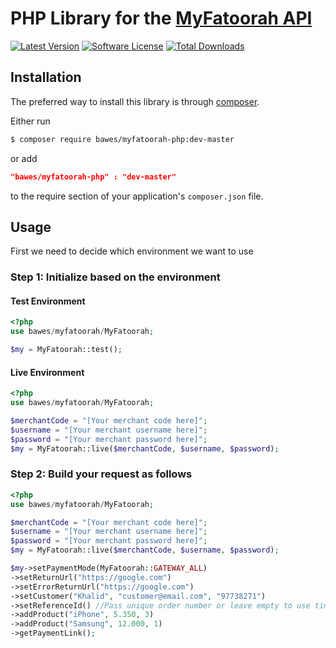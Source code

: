 # PHP Library for the [MyFatoorah API](https://myfatoorah.readme.io/docs)

[![Latest Version](https://img.shields.io/github/tag/BAWES/myfatoorah-php.svg?style=flat-square&label=release)](https://github.com/BAWES/myfatoorah-php/tags)
[![Software License](https://img.shields.io/github/license/BAWES/myfatoorah-php.svg?style=flat-square)](LICENSE)
[![Total Downloads](https://img.shields.io/packagist/dt/BAWES/myfatoorah-php.svg?style=flat-square)](https://packagist.org/packages/bawes/myfatoorah-php)


## Installation

The preferred way to install this library is through [composer](http://getcomposer.org/download/).

Either run

```bash
$ composer require bawes/myfatoorah-php:dev-master
```
or add

```json
"bawes/myfatoorah-php" : "dev-master"
```

to the require section of your application's `composer.json` file.


## Usage

First we need to decide which environment we want to use

### Step 1: Initialize based on the environment

#### Test Environment
```php
<?php
use bawes/myfatoorah/MyFatoorah;

$my = MyFatoorah::test();
```

#### Live Environment
```php
<?php
use bawes/myfatoorah/MyFatoorah;

$merchantCode = "[Your merchant code here]";
$username = "[Your merchant username here]";
$password = "[Your merchant password here]";
$my = MyFatoorah::live($merchantCode, $username, $password);
```

### Step 2: Build your request as follows
```php
<?php
use bawes/myfatoorah/MyFatoorah;

$merchantCode = "[Your merchant code here]";
$username = "[Your merchant username here]";
$password = "[Your merchant password here]";
$my = MyFatoorah::live($merchantCode, $username, $password);

$my->setPaymentMode(MyFatoorah::GATEWAY_ALL)
->setReturnUrl("https://google.com")
->setErrorReturnUrl("https://google.com")
->setCustomer("Khalid", "customer@email.com", "97738271")
->setReferenceId() //Pass unique order number or leave empty to use time()
->addProduct("iPhone", 5.350, 3)
->addProduct("Samsung", 12.000, 1)
->getPaymentLink();

```

